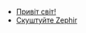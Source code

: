 - [Привіт світ!](/[[language]]/[[version]]/intrductiono#hello-world)
- [Скуштуйте Zephir](/[[language]]/[[version]]/introduction#a-taste-of-zephir)